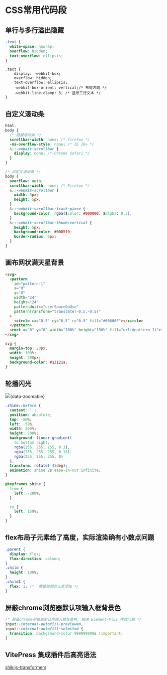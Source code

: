 # CSS常用代码段

## 单行与多行溢出隐藏

```css
.text {
  white-space: nowrap;
  overflow: hidden;
  text-overflow: ellipsis;
}
```

```css{2,5,6}
.text {
    display: -webkit-box;
    overflow: hidden;
    text-overflow: ellipsis;
    -webkit-box-orient: vertical;/* 布局方向 */
    -webkit-line-clamp: 3; /* 显示三行文本 */
}
```

## 自定义滚动条

```css
html,
body {
  /* 隐藏滚动条 */
  scrollbar-width: none; /* firefox */
  -ms-overflow-style: none; /* IE 10+ */
  &::-webkit-scrollbar {
    display: none; /* Chrome Safari */
  }
}

/* 自定义滚动条 */
body {
  overflow: auto;
  scrollbar-width: none; /* Firefox */
  &::-webkit-scrollbar {
    width: 5px;
    height: 5px;
  }
  &::-webkit-scrollbar-track-piece {
    background-color: rgba($color: #000000, $alpha: 0.3);
  }
  &::-webkit-scrollbar-thumb:vertical {
    height: 5px;
    background-color: #0085f9;
    border-radius: 6px;
  }
}
```

## 画布网状满天星背景

```html
<svg>
  <pattern
    id="pattern-1"
    x="0"
    y="0"
    width="24"
    height="24"
    patternUnits="userSpaceOnUse"
    patternTransform="translate(-0.5,-0.5)"
  >
    <circle cx="0.5" cy="0.5" r="0.5" fill="#60606F"></circle>
  </pattern>
  <rect x="0" y="0" width="100%" height="100%" fill="url(#pattern-1)"></rect>
</svg>
```

```css
svg {
  margin-top: 20px;
  width: 100%;
  height: 200px;
  background-color: #13121a;
}
```

<!-- ![2023-03-09-15-45-20](https://zerdocs.oss-cn-shanghai.aliyuncs.com/interview/2023-03-09-15-45-20.png){data-zoomable} -->

<script setup>
import GridStar from './demo/GridStar.vue'
</script>

<DemoWrap pkg="FrontEnd/CSS/demo"   path='GridStar.vue'>
    <GridStar/>
</DemoWrap>

## 轮播闪光

![](https://zerdocs.oss-cn-shanghai.aliyuncs.com/interview/202306052345184.gif){data-zoomable}

```css
.shine::before {
  content: '';
  position: absolute;
  top: -50%;
  left: -50%;
  width: 200%;
  height: 200%;
  background: linear-gradient(
    to bottom right,
    rgba(255, 255, 255, 0.3),
    rgba(255, 255, 255, 0.15),
    rgba(255, 255, 255, 0)
  );
  transform: rotate(-45deg);
  animation: shine 2s ease-in-out infinite;
}

@keyframes shine {
  from {
    left: -200%;
  }

  to {
    left: 150%;
  }
}
```

## flex布局子元素给了高度，实际渲染确有小数点问题

```css
.parent {
  display: flex;
  flex-direction: column;
}
.child {
  height: 100%;
}
.child1 {
  flex: 1; /*  需要给相邻元素添加 */
}
```

## 屏蔽chrome浏览器默认项输入框背景色

```css
/* 屏蔽chrome浏览器默认项输入框背景色: 解决 Element-Plus 样式问题 */
input:-internal-autofill-previewed,
input:-internal-autofill-selected {
  transition: background-color 999999999s !important;
}
```

## VitePress 集成插件后高亮语法

[shikijs-transformers](https://github.com/shikijs/shiki/blob/4a58472070a9a359a4deafec23bb576a73e24c6a/docs/packages/transformers.md?plain=1#L228)
